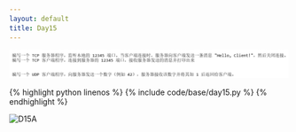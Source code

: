 ```yaml
---
layout: default
title: Day15
---
```


![D15W](https://raw.githubusercontent.com/102300671/image/refs/heads/main/pydevbase/D15W.png)

{% highlight python linenos %}
{% include code/base/day15.py %}
{% endhighlight %}

![D15A](https://raw.githubusercontent.com/102300671/image/refs/heads/main/pydevbase/Da5A.png)
